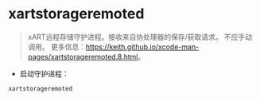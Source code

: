 # xartstorageremoted

> xART远程存储守护进程。接收来自协处理器的保存/获取请求。
> 不应手动调用。
> 更多信息：<https://keith.github.io/xcode-man-pages/xartstorageremoted.8.html>。

- 启动守护进程：

`xartstorageremoted`
